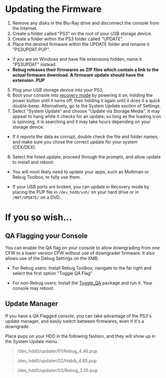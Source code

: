 # Updating the Firmware

1. Remove any disks in the Blu-Ray drive and disconnect the console from the Internet. 
2. Create a folder called "PS3" on the root of your USB storage device. 
3. Create a folder within the PS3 folder called "UPDATE". 
4. Place the desired firmware within the UPDATE folder and rename it "PS3UPDAT.PUP". 
 * If you are on Windows and have file extensions hidden, name it "PS3UPDAT" instead
 * **Rebug releases their firmwares as ZIP files which contain a link to the actual firmware download. A firmware update should have the extension .PUP**
5. Plug your USB storage device into your PS3. 
6. Boot your console into [recovery mode](https://www.reddit.com/r/ps3homebrew/wiki/recovery) by powering it on, holding the power button until it turns off, then holding it again until it does it a quick double-beep. Alternatively, go to the System Update section of Settings.
7. Select "System Update" and choose "Update via Storage Media". It may appear to hang while it checks for an update; so long as the loading icon is spinning, it is searching and it may take hours depending on your storage device.
 * If it reports the data as corrupt, double check the file and folder names, and make sure you chose the correct update for your system (CEX/DEX). 
8. Select the listed update, proceed through the prompts, and allow update to install and reboot.

* You will most likely need to update your apps, such as Multiman or Rebug Toolbox, to fully use them.

* If your USB ports are broken, you can update in Recovery mode by placing the PUP file in `/dev_hdd0/vsh/` on your hard drive or in `/NOT/UPDATE/` on a DVD.

# If you so wish...

## QA Flagging your Console

You can enable the QA flag on your console to allow downgrading from one CFW to a lower version CFW without use of downgrader firmware. It also allows use of the Debug Settings on the XMB.

* For Rebug users: Install Rebug Toolbox, navigate to the far right and select the first option "Toggle QA Flag"

* For non-Rebug users: Install the [Toggle_QA](http://www.mediafire.com/file/ap6rwhm0v2y0ezx/toggle_qa.pkg/file) package and run it. Your console may reboot.

## Update Manager

If you have a QA Flagged console, you can take advantage of the PS3's update manager, and easily switch between firmwares, even if it's a downgrade.

Place pups on your HDD in the following fashion, and they will show up in the System Update menu.
> /dev_hdd0/updater/01/Rebug_4.46.pup

> /dev_hdd0/updater/02/Habib_4.65.pup

> /dev_hdd0/updater/03/Rebug_3.55.pup